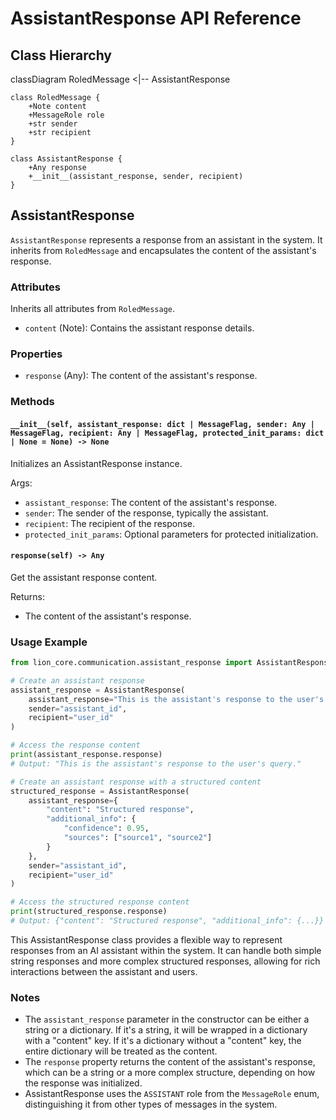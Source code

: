 # AssistantResponse API Reference

## Class Hierarchy

<antArtifact identifier="assistant-response-class-hierarchy" type="application/vnd.ant.mermaid" title="AssistantResponse Class Hierarchy">
classDiagram
    RoledMessage <|-- AssistantResponse

    class RoledMessage {
        +Note content
        +MessageRole role
        +str sender
        +str recipient
    }

    class AssistantResponse {
        +Any response
        +__init__(assistant_response, sender, recipient)
    }


## AssistantResponse

`AssistantResponse` represents a response from an assistant in the system. It inherits from `RoledMessage` and encapsulates the content of the assistant's response.

### Attributes

Inherits all attributes from `RoledMessage`.

- `content` (Note): Contains the assistant response details.

### Properties

- `response` (Any): The content of the assistant's response.

### Methods

#### `__init__(self, assistant_response: dict | MessageFlag, sender: Any | MessageFlag, recipient: Any | MessageFlag, protected_init_params: dict | None = None) -> None`

Initializes an AssistantResponse instance.

Args:
- `assistant_response`: The content of the assistant's response.
- `sender`: The sender of the response, typically the assistant.
- `recipient`: The recipient of the response.
- `protected_init_params`: Optional parameters for protected initialization.

#### `response(self) -> Any`

Get the assistant response content.

Returns:
- The content of the assistant's response.

### Usage Example

```python
from lion_core.communication.assistant_response import AssistantResponse

# Create an assistant response
assistant_response = AssistantResponse(
    assistant_response="This is the assistant's response to the user's query.",
    sender="assistant_id",
    recipient="user_id"
)

# Access the response content
print(assistant_response.response)
# Output: "This is the assistant's response to the user's query."

# Create an assistant response with a structured content
structured_response = AssistantResponse(
    assistant_response={
        "content": "Structured response",
        "additional_info": {
            "confidence": 0.95,
            "sources": ["source1", "source2"]
        }
    },
    sender="assistant_id",
    recipient="user_id"
)

# Access the structured response content
print(structured_response.response)
# Output: {"content": "Structured response", "additional_info": {...}}
```

This AssistantResponse class provides a flexible way to represent responses from an AI assistant within the system. It can handle both simple string responses and more complex structured responses, allowing for rich interactions between the assistant and users.

### Notes

- The `assistant_response` parameter in the constructor can be either a string or a dictionary. If it's a string, it will be wrapped in a dictionary with a "content" key. If it's a dictionary without a "content" key, the entire dictionary will be treated as the content.
- The `response` property returns the content of the assistant's response, which can be a string or a more complex structure, depending on how the response was initialized.
- AssistantResponse uses the `ASSISTANT` role from the `MessageRole` enum, distinguishing it from other types of messages in the system.
